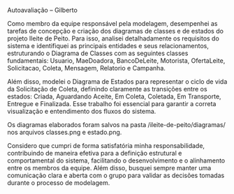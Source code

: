 Autoavaliação – Gilberto

Como membro da equipe responsável pela modelagem, desempenhei as tarefas de concepção e criação dos diagramas de classes e de estados do projeto Ileite de Peito. Para isso, analisei detalhadamente os requisitos do sistema e identifiquei as principais entidades e seus relacionamentos, estruturando o Diagrama de Classes com as seguintes classes fundamentais: Usuario, MaeDoadora, BancoDeLeite, Motorista, OfertaLeite, Solicitacao, Coleta, Mensagem, Relatorio e Campanha.

Além disso, modelei o Diagrama de Estados para representar o ciclo de vida da Solicitação de Coleta, definindo claramente as transições entre os estados: Criada, Aguardando Aceite, Em Coleta, Coletada, Em Transporte, Entregue e Finalizada. Esse trabalho foi essencial para garantir a correta visualização e entendimento dos fluxos do sistema.

Os diagramas elaborados foram salvos na pasta /ileite-de-peito/diagramas/ nos arquivos classes.png e estado.png.

Considero que cumpri de forma satisfatória minha responsabilidade, contribuindo de maneira efetiva para a definição estrutural e comportamental do sistema, facilitando o desenvolvimento e o alinhamento entre os membros da equipe. Além disso, busquei sempre manter uma comunicação clara e aberta com o grupo para validar as decisões tomadas durante o processo de modelagem.
